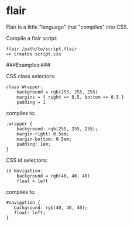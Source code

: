 flair
=====

Flair is a little "language" that "compiles" into CSS.

Compile a flair script:

    flair /path/to/script.flair
    => creates script.css

###Examples:###

CSS class selectors:

    class Wrapper:
        background = rgb(255, 255, 255)
        margins = { right => 0.5, bottom => 0.5 }
        padding = 1

compiles to:

    .wrapper {
        background: rgb(255, 255, 255);
        margin-right: 0.5em;
        margin-bottom: 0.5em;
        padding: 1em;
    }

CSS id selectors:

    id Navigation:
        background = rgb(40, 40, 40)
        float = left

compiles to:

    #navigation {
       background: rgb(40, 40, 40);
       float: left;
    }


